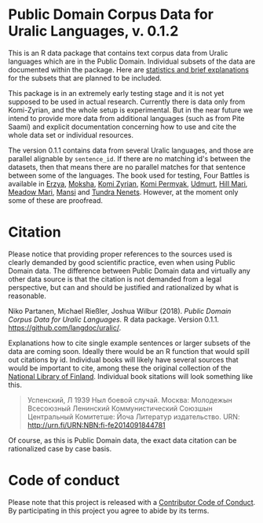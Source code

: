 # Public Domain Corpus Data for Uralic Languages, v. 0.1.2

This is an R data package that contains text corpus data from Uralic languages which are in the Public Domain. Individual subsets of the data are documented within the package. Here are [statistics and brief explanations](https://github.com/langdoc/uralic/blob/master/STATISTICS.md) for the subsets that are planned to be included. 

This package is in an extremely early testing stage and it is not yet supposed to be used in actual research. Currently there is data only from Komi-Zyrian, and the whole setup is experimental. But in the near future we intend to provide more data from additional languages (such as from Pite Saami) and explicit documentation concerning how to use and cite the whole data set or individual resources.

The version 0.1.1 contains data from several Uralic languages, and those are parallel alignable by `sentence_id`. If there are no matching id's between the datasets, then that means there are no parallel matches for that sentence between some of the languages. The book used for testing, Four Battles is available in [Erzya](http://urn.fi/URN:NBN:fi-fe2014082633380), [Moksha](http://urn.fi/URN:NBN:fi-fe2014090944573), [Komi Zyrian](http://urn.fi/URN:NBN:fi-fe2014102045428), [Komi Permyak](http://urn.fi/URN:NBN:fi-fe2014101045137), [Udmurt](http://urn.fi/URN:NBN:fi-fe2014092444879), [Hill Mari](http://urn.fi/URN:NBN:fi-fe2014100345029), [Meadow Mari](http://urn.fi/URN:NBN:fi-fe2014091844781), [Mansi](http://urn.fi/URN:NBN:fi-fe2014090133491) and [Tundra Nenets](http://urn.fi/URN:NBN:fi-fe2014061829330). However, at the moment only some of these are proofread.

# Citation

Please notice that providing proper references to the sources used is clearly demanded by good scientific practice, even when using Public Domain data. The difference between Public Domain data and virtually any other data source is that the citation is not demanded from a legal perspective, but can and should be justified and rationalized by what is reasonable.

Niko Partanen, Michael Rießler, Joshua Wilbur (2018). *Public Domain Corpus Data for Uralic Languages.* R data package. Version 0.1.1. https://github.com/langdoc/uralic/.

Explanations how to cite single example sentences or larger subsets of the data are coming soon. Ideally there would be an R function that would spill out citations by id. Individual books will likely have several sources that would be important to cite, among these the original collection of the [National Library of Finland](https://fennougrica.kansalliskirjasto.fi/). Individual book sitations will look something like this.

> Успенский, Л 1939 Ныл боевой случай. Москва: Молодежын Всесоюзный Ленинский Коммунистический Союзшын Центральный Комитетше: Йоча Литератур издательство. URN: http://urn.fi/URN:NBN:fi-fe2014091844781

Of course, as this is Public Domain data, the exact data citation can be rationalized case by case basis.

# Code of conduct

Please note that this project is released with a [Contributor Code of Conduct](CONDUCT.md). By participating in this project you agree to abide by its terms.
